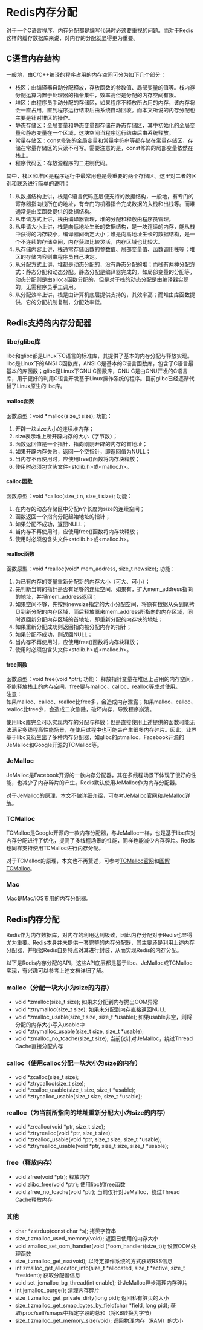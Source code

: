 # Redis内存分配

对于一个C语言程序，内存分配都是编写代码时必须要重视的问题。而对于Redis这样的缓存数据库来说，对内存的分配就显得更为重要。

## C语言内存结构
一般地，由C/C++编译的程序占用的内存空间可分为如下几个部分：
* 栈区：由编译器自动分配释放，存放函数的参数值、局部变量的值等。栈内存分配运算内置于处理器的指令集中，效率高但是分配的内存空间有限。
* 堆区：由程序员手动分配的存储区，如果程序不释放所占用的内存，该内存将会一直占用，直到程序运行结束后由系统自动回收。而本文所说的内存分配也主要是针对堆区的操作。
* 静态存储区：全局变量和静态变量都存储在静态存储区，其中初始化的全局变量和静态变量在一个区域，这块空间当程序运行结束后由系统释放。
* 常量存储区：const修饰的全局变量和常量字符串等都存储在常量存储区，存储在常量存储区的只读不可写。需要注意的是，const修饰的局部变量依然在栈上。
* 程序代码区：存放源程序的二进制代码。

其中，栈区和堆区是程序运行中最常用也是最重要的两个存储区。这里对二者的区别和联系进行简单的说明：
1. 从数据结构上讲，栈是C语言代码底层便支持的数据结构，一般地，有专门的寄存器指向栈所在的地址，有专门的机器指令完成数据的入栈和出栈等。而堆通常是由库函数提供的数据结构。
2. 从申请方式上讲，栈由编译器管理，堆的分配和释放由程序员管理。
3. 从申请大小上讲，栈是向低地址生长的数据结构，是一块连续的内存，能从栈中获得的内存较小，编译器间确定大小；堆是向高地址生长的数据结构，是一个不连续的存储空间，内存获取比较灵活，内存区域也比较大。
4. 从存储内容上讲，栈通常存储函数的参数值、局部变量值、函数调用栈等；堆区的存储内容则由程序员自己决定。
5. 从分配方式上讲，堆都是动态分配的，没有静态分配的堆；而栈有两种分配方式：静态分配和动态分配。静态分配是编译器完成的，如局部变量的分配等，动态分配则是由alloca函数分配的，但是对于栈的动态分配是由编译器实现的，无需程序员手工调用。
6. 从分配效率上讲，栈是由计算机底层提供支持的，其效率高；而堆由库函数提供，它的分配机制复制，分配效率低。

## Redis支持的内存分配器
### libc/glibc库
libc和glibc都是Linux下C语言的标准库，其提供了基本的内存分配与释放实现。libc是Linux下的ANSI C函数库，ANSI C是基本的C语言函数库，包含了C语言最基本的库函数；glibc是Linux下GNU C函数库，GNU C是由GNU开发的C语言库，用于更好的利用C语言开发基于Linux操作系统的程序。目前glibc已经逐渐代替了Linux原生的libc库。
#### malloc函数
函数原型：void *malloc(size_t size);
功能：
1. 开辟一块size大小的连续堆内存；
2. size表示堆上所开辟内存的大小（字节数）；
3. 函数返回值是一个指针，指向刚刚开辟的内存的首地址；
4. 如果开辟内存失败，返回一个空指针，即返回值为NULL；
5. 当内存不再使用时，应使用free()函数将内存块释放；
6. 使用时必须包含头文件<stdlib.h>或<malloc.h>。

#### calloc函数
函数原型：void *calloc(size_t n, size_t size);
功能：
1. 在内存的动态存储区中分配n个长度为size的连续空间；
2. 函数返回一个指向分配起始地址的指针；
3. 如果分配不成功，返回NULL；
5. 当内存不再使用时，应使用free()函数将内存块释放；
6. 使用时必须包含头文件<stdlib.h>或<malloc.h>。

#### realloc函数
函数原型：void \*realloc(void\* mem_address, size_t newsize);
功能：
1. 为已有内存的变量重新分配新的内存大小（可大、可小）；
2. 先判断当前的指针是否有足够的连续空间，如果有，扩大mem_address指向的地址，并将mem_address返回；
3. 如果空间不够，先按照newsize指定的大小分配空间，将原有数据从头到尾拷贝到新分配的内存区域，而后释放原来mem_address所指向的内存区域，同时返回新分配内存区域的首地址，即重新分配的内存块的地址；
4. 如果重新分配成功则返回指向被分配内存的指针；
5. 如果分配不成功，则返回NULL；
6. 当内存不再使用时，应使用free()函数将内存块释放；
7. 使用时必须包含头文件<stdlib.h>或<malloc.h>。

#### free函数
函数原型：void free(void *ptr);
功能：
释放指针变量在堆区上占用的内存空间，不能释放栈上的内存空间，free要与malloc、calloc、realloc等成对使用。  
注意：  
如果malloc、calloc、realloc比free多，会造成内存泄露；如果malloc、calloc、realloc比free少，会造成二次删除，破坏内存，导致程序崩溃。

使用libc库完全可以实现内存的分配与释放；但是直接使用上述提供的函数可能无法满足多线程高性能场景，在使用过程中也可能会产生很多内存碎片。因此，业界基于libc又衍生出了多种内存分配器，如glibc的ptmalloc，Facebook开源的JeMalloc和Google开源的TCMalloc等。

### JeMalloc
JeMalloc是Facebook开源的一款内存分配器，其在多线程场景下体现了很好的性能，也减少了内存碎片的产生。Redis默认使用JeMalloc作为内存分配器。

对于JeMalloc的原理，本文不做详细介绍，可参考[JeMalloc官网](http://jemalloc.net/)和[JeMalloc详解](https://zhuanlan.zhihu.com/p/48957114)。

### TCMalloc
TCMalloc是Google开源的一款内存分配器，与JeMalloc一样，也是基于libc库对内存分配进行了优化，提高了多线程场景的性能，同样也能减少内存碎片。Redis也同样支持使用TCMalloc进行内存分配。

对于TCMalloc的原理，本文也不再赘述，可参考[TCMalloc官网](https://google.github.io/tcmalloc/overview.html)和[图解TCMalloc](https://zhuanlan.zhihu.com/p/29216091)。

### Mac
Mac是Mac/iOS专用的内存分配器。

## Redis内存分配
Redis作为内存数据库，对内存的利用达到极致，因此内存分配对于Redis也显得尤为重要。Redis本身并未提供一套完整的内存分配器，其主要还是利用上述内存分配器，并根据Redis自身特点对其进行封装，从而实现Redis的内存分配。

以下是Redis内存分配的API，这些API底层都是基于libc、JeMalloc或TCMalloc实现，有兴趣可以参考上述文档详细了解。  
### malloc（分配一块大小为size的内存）
* void *zmalloc(size_t size); 如果未分配到内存抛出OOM异常
* void *ztrymalloc(size_t size); 如果未分配到内存直接返回NULL
* void *zmalloc_usable(size_t size, size_t *usable);  如果usable非空，则将分配的内存大小写入usable中
* void *ztrymalloc_usable(size_t size, size_t *usable);
* void *zmalloc_no_tcache(size_t size); 当前仅针对JeMalloc，绕过Thread Cache直接分配内存
### calloc（使用calloc分配一块大小为size的内存）
* void *zcalloc(size_t size);
* void *ztrycalloc(size_t size);
* void *zcalloc_usable(size_t size, size_t *usable);
* void *ztrycalloc_usable(size_t size, size_t *usable);
### realloc（为当前所指向的地址重新分配大小为size的内存）
* void *zrealloc(void *ptr, size_t size);
* void *ztryrealloc(void *ptr, size_t size);
* void *zrealloc_usable(void *ptr, size_t size, size_t *usable);
* void *ztryrealloc_usable(void *ptr, size_t size, size_t *usable);
### free（释放内存）
* void zfree(void *ptr); 释放内存
* void zlibc_free(void *ptr); 使用libc的free函数
* void zfree_no_tcache(void *ptr); 当前仅针对JeMalloc，绕过Thread Cache释放内存
### 其他
* char *zstrdup(const char *s);  拷贝字符串
* size_t zmalloc_used_memory(void); 返回已使用的内存大小
* void zmalloc_set_oom_handler(void (*oom_handler)(size_t));  设置OOM处理函数
* size_t zmalloc_get_rss(void);  以特定操作系统的方式获取RSS信息
* int zmalloc_get_allocator_info(size_t *allocated, size_t *active, size_t *resident); 获取分配器信息
* void set_jemalloc_bg_thread(int enable);  让JeMalloc异步清理内存碎片
* int jemalloc_purge(); 清理内存碎片
* size_t zmalloc_get_private_dirty(long pid);  返回私有脏页的大小
* size_t zmalloc_get_smap_bytes_by_field(char *field, long pid); 获取/proc/self/smaps中指定字段的总和（将KB转换为字节）
* size_t zmalloc_get_memory_size(void); 返回物理内存（RAM）的大小
